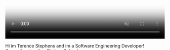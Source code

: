  <video playsinline class="jss179 jss181" controls data-automation="VideoPlayer" height="100%" loop muted width="100%" poster="https://ak.picdn.net/shutterstock/videos/31737976/thumb/12.jpg">…</video>




Hi im Terence Stephens and im a  Software Engineering Developer!\
Currently attending Flatiron School

